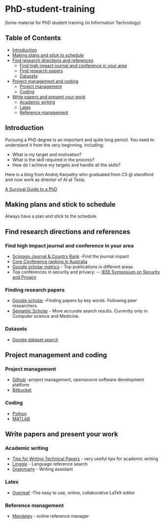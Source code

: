 # PhD-student-training
Some material for PhD student training (in Information Technology)

## Table of Contents
- [Introduction](#introduction)
- [Making plans and stick to schedule](#making-plans-and-stick-to-schedule)
- [Find research directions and references](#find-research-directions-and-references)
  - [Find high impact journal and conference in your area](#find-high-impact-journal-and-conference-in-your-area)
  - [Find research papers](#find-research-papers)
  - [Datasets](#datasets)
- [Project management and coding](#project-management-and-coding)
  - [Project management](#project-management)
  - [Coding](#coding)
- [Write papers and present your work](#write-papers-and-present-your-work)
  - [Academic writing](#academic-writing)
  - [Latex](#latex)
  - [Reference management](#reference-management)


## Introduction
Pursuing a PhD degree is an important and quite long period. You need to understand it from the very beginning, including:

* What is my target and motivation?
* What is the skill required in the process?
* How do I achieve my targets and handle all the skills?

Here is a blog from Andrej Karpathy who graduated from CS @ standford and now work as director of AI at Tesla.

[A Survival Guide to a PhD](http://karpathy.github.io/2016/09/07/phd/)

## Making plans and stick to schedule

Always have a plan and stick to the schedule.

## Find research directions and references

### Find high impact journal and conference in your area
* [Scimago Journal & Country Rank](https://www.scimagojr.com/index.php) -Find the journal impact
* [Core Conference ranking in Australia](http://portal.core.edu.au/conf-ranks/)
* [Google scholar metrics](https://scholar.ghttps://www.scimagojr.com/index.phpoogle.com/citations?view_op=metrics_intro&hl=en) - Top publications in different areas.
* Top conferences in security and privacy:
-- [IEEE Symposium on Security and Privacy](http://www.ieee-security.org/TC/SP-Index.html)

### Finding research papers
* [Google scholar](https://scholar.google.com/schhp?hl=en) -Finding papers by key words. Following peer researchers.
* [Semantic Scholar](https://www.semanticscholar.org/) - More accurate search results. Currently only in Computer science and Medicine.

### Datasets
* [Google dataset search](https://toolbox.google.com/datasetsearch)

## Project management and coding

### Project management

* [Github](https://github.com/) -project management, opensource software development platform
* [Bitbucket](https://bitbucket.org/)

### Coding

* [Python](https://github.com/b00040611/apply-machine-learning-deep-learning-usingPython)
* [MATLAB](https://www.mathworks.com)

## Write papers and present your work

### Academic writing

* [Tips for Writing Technical Papers](https://cs.stanford.edu/people/widom/paper-writing.html) - very useful tips for academic writing
* [Linggle](https://linggle.com/) - Language reference search
* [Grammarly](https://www.grammarly.com/) - Writing assistant

### Latex

* [Overleaf](https://www.overleaf.com/) -The easy to use, online, collaborative LaTeX editor

### Reference management

* [Mendeley](https://www.mendeley.com/?interaction_required=true) - online reference manager




